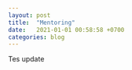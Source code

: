 ```yaml
---
layout: post
title:  "Mentoring"
date:   2021-01-01 00:58:58 +0700
categories: blog
---
```


Tes update